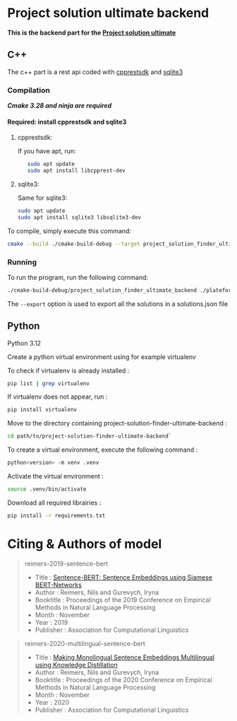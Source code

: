 # Project solution ultimate backend

**This is the backend part for
the [Project solution ultimate](https://github.com/lucley64/project-solution-finder-ultimate/tree/main)**

## C++

The c++ part is a rest api coded with [cpprestsdk](https://github.com/microsoft/cpprestsdk)
and [sqlite3](https://www.sqlite.org/cintro.html)

### Compilation

**_Cmake 3.28 and ninja are required_**

#### Required: install cpprestsdk and sqlite3

1. cpprestsdk:

   If you have apt, run:
   ```Bash
      sudo apt update
      sudo apt install libcpprest-dev
   ```

2. sqlite3:

   Same for sqlite3:
   ```Bash
   sudo apt update
   sudo apt install sqlite3 libsqlite3-dev
   ```

To compile, simply execute this command:

```Bash
cmake --build ./cmake-build-debug --target project_solution_finder_ultimate_backend -j 6
```

### Running

To run the program, run the following command:

```Bash
./cmake-build-debug/project_solution_finder_ultimate_backend ./plateforme.db [--export]
```

The `--export` option is used to export all the solutions in a solutions.json file

## Python

Python 3.12

Create a python virtual environment using for example virtualenv

To check if virtualenv is already installed :

```Bash
pip list | grep virtualenv
```

If virtualenv does not appear, run :

```Bash
pip install virtualenv
```

Move to the directory containing project-solution-finder-ultimate-backend :

```Bash
cd path/to/project-solution-finder-ultimate-backend`
```

To create a virtual environment, execute the following command :

```Bash
python<version> -m venv .venv
```

Activate the virtual environment :

```Bash
source .venv/bin/activate
```

Download all required librairies :

```Bash
pip install -r requirements.txt
```

<div style="page-break-after: always; visibility: hidden"> </div>

# Citing & Authors of model

> reimers-2019-sentence-bert
> - Title : [Sentence-BERT: Sentence Embeddings using Siamese BERT-Networks](https://arxiv.org/abs/1908.10084)
> - Author : Reimers, Nils and Gurevych, Iryna
> - Booktitle : Proceedings of the 2019 Conference on Empirical Methods in Natural Language Processing
> - Month : November
> - Year : 2019
> - Publisher : Association for Computational Linguistics

> reimers-2020-multilingual-sentence-bert
> - Title : [Making Monolingual Sentence Embeddings Multilingual using Knowledge Distillation](https://arxiv.org/abs/2004.09813)
> - Author : Reimers, Nils and Gurevych, Iryna
> - Booktitle : Proceedings of the 2020 Conference on Empirical Methods in Natural Language Processing
> - Month : November
> - Year : 2020
> - Publisher : Association for Computational Linguistics